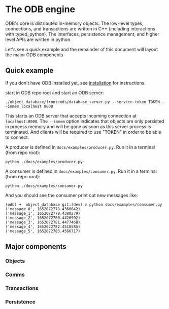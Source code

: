# The ODB engine

ODB's core is distributed in-memory objects. The low-level types, connections, and transactions are
written in C++ (including interactions with typed_python). The interfaces, persistence management,
and higher level APIs are written in python.

Let's see a quick example and the remainder of this document will layout the major ODB components 

## Quick example

If you don't have ODB installed yet, see [installation](../README.md#Installation) for instructions.

start in ODB repo root and start an ODB server:
```shell
./object_database/frontends/database_server.py --service-token TOKEN --inmem localhost 8000
```

This starts an ODB server that accepts incoming connection at `localhost:8000`.
The `--inmem` option indicates that objects are only persisted in process memory and
will be gone as soon as this server process is terminated.
And clients will be required to use "TOKEN" in order to be able to connect.

A producer is defined in `docs/examples/producer.py`. 
Run it in a terminal (from repo root):
```shell
python ./docs/examples/producer.py
```

A consumer is defined in `docs/examples/consumer.py`.
Run it in a terminal (from repo root):
```shell
python ./docs/examples/consumer.py
```

And you should see the consumer print out new messages like:

```
(odb) ➜  object_database git:(dev) ✗ python docs/examples/consumer.py
('message_0', 1652072778.4360642)
('message_1', 1652072779.4380279)
('message_2', 1652072780.4426992)
('message_3', 1652072781.4477468)
('message_4', 1652072782.4518585)
('message_5', 1652072783.4566717)
```

## Major components

### Objects

### Comms 

### Transactions

### Persistence